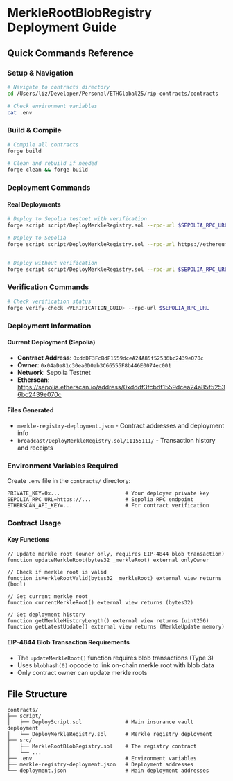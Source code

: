 # MerkleRootBlobRegistry Deployment Guide

## Quick Commands Reference

### Setup & Navigation

```bash
# Navigate to contracts directory
cd /Users/liz/Developer/Personal/ETHGlobal25/rip-contracts/contracts

# Check environment variables
cat .env
```

### Build & Compile

```bash
# Compile all contracts
forge build

# Clean and rebuild if needed
forge clean && forge build
```

### Deployment Commands

#### Real Deployments

```bash
# Deploy to Sepolia testnet with verification
forge script script/DeployMerkleRegistry.sol --rpc-url $SEPOLIA_RPC_URL --broadcast --verify

# Deploy to Sepolia
forge script script/DeployMerkleRegistry.sol --rpc-url https://ethereum-sepolia.core.chainstack.com/3d487cfaf35a7c395f02626761ed9a37 --broadcast --verify


# Deploy without verification
forge script script/DeployMerkleRegistry.sol --rpc-url $SEPOLIA_RPC_URL --broadcast
```

### Verification Commands

```bash
# Check verification status
forge verify-check <VERIFICATION_GUID> --rpc-url $SEPOLIA_RPC_URL
```

### Deployment Information

#### Current Deployment (Sepolia)

- **Contract Address**: `0xddDF3FcBdF1559dceA24A85f52536bc2439e070c`
- **Owner**: `0x04aDa81c30ea0D0ab3C66555F8b446E0074ec001`
- **Network**: Sepolia Testnet
- **Etherscan**: https://sepolia.etherscan.io/address/0xdddf3fcbdf1559dcea24a85f52536bc2439e070c

#### Files Generated

- `merkle-registry-deployment.json` - Contract addresses and deployment info
- `broadcast/DeployMerkleRegistry.sol/11155111/` - Transaction history and receipts

### Environment Variables Required

Create `.env` file in the `contracts/` directory:

```env
PRIVATE_KEY=0x...                     # Your deployer private key
SEPOLIA_RPC_URL=https://...           # Sepolia RPC endpoint
ETHERSCAN_API_KEY=...                 # For contract verification
```

### Contract Usage

#### Key Functions

```solidity
// Update merkle root (owner only, requires EIP-4844 blob transaction)
function updateMerkleRoot(bytes32 _merkleRoot) external onlyOwner

// Check if merkle root is valid
function isMerkleRootValid(bytes32 _merkleRoot) external view returns (bool)

// Get current merkle root
function currentMerkleRoot() external view returns (bytes32)

// Get deployment history
function getMerkleHistoryLength() external view returns (uint256)
function getLatestUpdate() external view returns (MerkleUpdate memory)
```

#### EIP-4844 Blob Transaction Requirements

- The `updateMerkleRoot()` function requires blob transactions (Type 3)
- Uses `blobhash(0)` opcode to link on-chain merkle root with blob data
- Only contract owner can update merkle roots

## File Structure

```
contracts/
├── script/
│   ├── DeployScript.sol              # Main insurance vault deployment
│   └── DeployMerkleRegistry.sol      # Merkle registry deployment
├── src/
│   ├── MerkleRootBlobRegistry.sol    # The registry contract
│   └── ...
├── .env                              # Environment variables
├── merkle-registry-deployment.json   # Deployment addresses
└── deployment.json                   # Main deployment addresses
```
